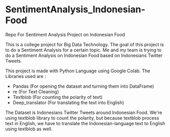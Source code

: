 # SentimentAnalysis_Indonesian-Food
 Repo For Sentiment Analysis Project on Indonesian Food

This is a college project for Big Data Technology.
The goal of this project is to do a Sentiment Analysis for a certain topic.
Me and my team is trying to do a Sentiment Analysis on Indonesian Food based on Indonesians Twitter Tweets.

This project is made with Python Language using Google Colab.
The Libraries used are :
- Pandas (For opening the dataset and turning them into DataFrame)
- re (For Text Cleaning)
- Textblob (For counting the polarity of text)
- Deep_translator (For translating the text into English)

The Dataset is Indonesians Twitter Tweets around Indonesian Food.
We're using textblob library to count the polarity, but because textblob process
text in English, we have to translate the Indonesian-language text to English using textblob as well.
